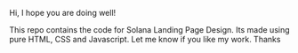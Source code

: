 Hi, I hope you are doing well!

This repo contains the code for Solana Landing Page Design. Its made using pure HTML, CSS and Javascript. 
Let me know if you like my work. 
Thanks
